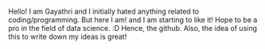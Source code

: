 Hello! I am Gayathri and I initially hated anything related to coding/programming. But here I am! and I am starting to like it! Hope to be a pro in the field of data science. :D Hence, the github.
Also, the idea of using this to write down my ideas is great!
<!---
LGChalla/LGChalla is a ✨ special ✨ repository because its `README.md` (this file) appears on your GitHub profile.
You can click the Preview link to take a look at your changes.
--->
